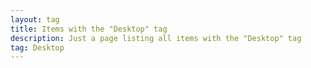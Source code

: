 ```yaml
---
layout: tag
title: Items with the "Desktop" tag
description: Just a page listing all items with the "Desktop" tag
tag: Desktop
---
```

